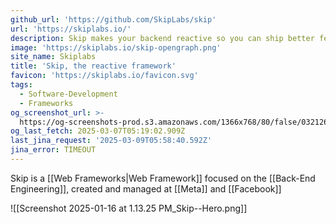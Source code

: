 ```yaml
---
github_url: 'https://github.com/SkipLabs/skip'
url: 'https://skiplabs.io/'
description: Skip makes your backend reactive so you can ship better features faster
image: 'https://skiplabs.io/skip-opengraph.png'
site_name: Skiplabs
title: 'Skip, the reactive framework'
favicon: 'https://skiplabs.io/favicon.svg'
tags:
  - Software-Development
  - Frameworks
og_screenshot_url: >-
  https://og-screenshots-prod.s3.amazonaws.com/1366x768/80/false/032126250487ac1c11d8b737a83c11d70f91b9cde560ce45f9a3962e4846e7b9.jpeg
og_last_fetch: 2025-03-07T05:19:02.909Z
last_jina_request: '2025-03-09T05:58:40.592Z'
jina_error: TIMEOUT
---
```

Skip is a [[Web Frameworks|Web Framework]] focused on the [[Back-End Engineering]], created and managed at [[Meta]] and [[Facebook]]


![[Screenshot 2025-01-16 at 1.13.25 PM_Skip--Hero.png]]

